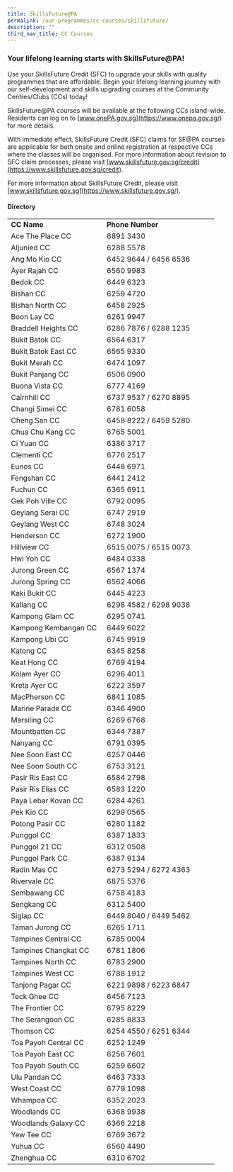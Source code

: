 ```yaml
---
title: SkillsFuture@PA
permalink: /our-programmes/cc-courses/skillsfuture/
description: ""
third_nav_title: CC Courses
---
```

### Your lifelong learning starts with SkillsFuture@PA!
Use your SkillsFuture Credit (SFC) to upgrade your skills with quality programmes that are affordable. Begin your lifelong learning journey with our self-development and skills upgrading courses at the Community Centres/Clubs (CCs) today!

SkillsFuture@PA courses will be available at the following CCs island-wide. Residents can log on to [www.onePA.gov.sg](https://www.onepa.gov.sg/) for more details.

With immediate effect, SkillsFuture Credit (SFC) claims for SF@PA courses are applicable for both onsite and online registration at respective CCs where the classes will be organised.  For more information about revision to SFC claim processes, please visit [www.skillsfuture.gov.sg/credit](https://www.skillsfuture.gov.sg/credit). 

For more information about SkillsFuture Credit, please visit [www.skillsfuture.gov.sg](https://www.skillsfuture.gov.sg/).

#### Directory
<table border="0" cellpadding="0" cellspacing="0" width="437">
        <colgroup><col width="201"><col width="236"></colgroup>
        <tbody>
            <tr height="23">
							<td style="width: 201px; height: 23px;"><b>CC Name</b></td>
							<td style="width: 236px;"><b>Phone Number</b></td>
            </tr>
            <tr height="23">
                <td style="height: 23px;">Ace The Place CC</td>
                <td>6891 3430</td>
            </tr>
            <tr height="23">
                <td style="height: 23px;">Aljunied CC</td>
                <td>6288 5578</td>
            </tr>
            <tr height="23">
                <td style="height: 23px;">Ang Mo Kio CC</td>
                <td>6452 9644 / 6456 6536</td>
            </tr>
            <tr height="23">
                <td style="height: 23px;">Ayer Rajah CC</td>
                <td>6560 9983</td>
            </tr>
            <tr height="23">
                <td style="height: 23px;">Bedok CC</td>
                <td>6449 6323</td>
            </tr>
            <tr height="23">
                <td style="height: 23px;">Bishan CC</td>
                <td>6259 4720</td>
            </tr>
            <tr height="23">
                <td style="height: 23px;">Bishan North CC</td>
                <td>6458 2925</td>
            </tr>
            <tr height="23">
                <td style="height: 23px;">Boon Lay CC</td>
                <td>6261 9947</td>
            </tr>
            <tr height="23">
                <td style="height: 23px;">Braddell Heights CC</td>
                <td>6286 7876 / 6288 1235</td>
            </tr>
            <tr height="23">
                <td style="height: 23px;">Bukit Batok CC</td>
                <td>6564 6317</td>
            </tr>
            <tr height="23">
                <td style="height: 23px;">Bukit Batok East CC</td>
                <td>6565 9330</td>
            </tr>
            <tr height="23">
                <td style="height: 23px;">Bukit Merah CC</td>
                <td>6474 1097</td>
            </tr>
            <tr height="23">
                <td style="height: 23px;">Bukit Panjang CC</td>
                <td>6506 0900</td>
            </tr>
            <tr height="23">
                <td style="height: 23px;">Buona Vista CC</td>
                <td>6777 4169</td>
            </tr>
            <tr height="23">
                <td style="height: 23px;">Cairnhill CC</td>
                <td>6737 9537 / 6270 8895</td>
            </tr>
            <tr height="23">
                <td style="height: 23px;">Changi Simei CC</td>
                <td>6781 6058</td>
            </tr>
            <tr height="23">
                <td style="height: 23px;">Cheng San CC</td>
                <td>6458 8222 / 6459 5280</td>
            </tr>
            <tr height="23">
                <td style="height: 23px;">Chua Chu Kang CC</td>
                <td>6765 5001</td>
            </tr>
            <tr height="23">
                <td style="height: 23px;">Ci Yuan CC</td>
                <td>6386 3717</td>
            </tr>
            <tr height="23">
                <td style="height: 23px;">Clementi CC</td>
                <td>6776 2517</td>
            </tr>
            <tr height="23">
                <td style="height: 23px;">Eunos CC</td>
                <td>6448 6971</td>
            </tr>
            <tr height="23">
                <td style="height: 23px;">Fengshan CC</td>
                <td>6441 2412</td>
            </tr>
            <tr height="23">
                <td style="height: 23px;">Fuchun CC</td>
                <td>6365 6911</td>
            </tr>
            <tr height="23">
                <td style="height: 23px;">Gek Poh Ville CC</td>
                <td>6792 0095</td>
            </tr>
            <tr height="23">
                <td style="height: 23px;">Geylang Serai CC</td>
                <td>6747 2919</td>
            </tr>
            <tr height="23">
                <td style="height: 23px;">Geylang West CC</td>
                <td>6748 3024</td>
            </tr>
            <tr height="23">
                <td style="height: 23px;">Henderson CC</td>
                <td>6272 1900</td>
            </tr>
            <tr height="23">
                <td style="height: 23px;">Hillview CC</td>
                <td>6515 0075 / 6515 0073</td>
            </tr>
            <tr height="23">
                <td style="height: 23px;">Hwi Yoh CC</td>
                <td>6484 0338</td>
            </tr>
            <tr height="23">
                <td style="height: 23px;">Jurong Green CC</td>
                <td>6567 1374</td>
            </tr>
            <tr height="23">
                <td style="height: 23px;">Jurong Spring CC</td>
                <td>6562 4066</td>
            </tr>
            <tr height="23">
                <td style="height: 23px;">Kaki Bukit CC</td>
                <td>6445 4223</td>
            </tr>
            <tr height="23">
                <td style="height: 23px;">Kallang CC</td>
                <td>6298 4582 / 6298 9038</td>
            </tr>
            <tr height="23">
                <td style="height: 23px;">Kampong Glam CC</td>
                <td>6295 0741</td>
            </tr>
            <tr height="23">
                <td style="height: 23px;">Kampong Kembangan CC</td>
                <td>6449 6022</td>
            </tr>
            <tr height="23">
                <td style="height: 23px;">Kampong Ubi CC</td>
                <td>6745 9919</td>
            </tr>
            <tr height="23">
                <td style="height: 23px;">Katong CC</td>
                <td>6345 8258</td>
            </tr>
            <tr height="23">
                <td style="height: 23px;">Keat Hong CC</td>
                <td>6769 4194</td>
            </tr>
            <tr height="23">
                <td style="height: 23px;">Kolam Ayer CC</td>
                <td>6296 4011</td>
            </tr>
            <tr height="23">
                <td style="height: 23px;">Kreta Ayer CC</td>
                <td>6222 3597</td>
            </tr>
            <tr height="23">
                <td style="height: 23px;">MacPherson CC</td>
                <td>6841 1085</td>
            </tr>
            <tr height="23">
                <td style="height: 23px;">Marine Parade CC</td>
                <td>6346 4900</td>
            </tr>
            <tr height="23">
                <td style="height: 23px;">Marsiling CC</td>
                <td>6269 6768</td>
            </tr>
            <tr height="23">
                <td style="height: 23px;">Mountbatten CC</td>
                <td>6344 7387</td>
            </tr>
            <tr height="23">
                <td style="height: 23px;">Nanyang CC</td>
                <td>6791 0395</td>
            </tr>
            <tr height="23">
                <td style="height: 23px;">Nee Soon East CC</td>
                <td>6257 0446</td>
            </tr>
            <tr height="23">
                <td style="height: 23px;">Nee Soon South CC</td>
                <td>6753 3121</td>
            </tr>
            <tr height="23">
                <td style="height: 23px;">Pasir Ris East CC</td>
                <td>6584 2798</td>
            </tr>
            <tr height="23">
                <td style="height: 23px;">Pasir Ris Elias CC</td>
                <td>6583 1220</td>
            </tr>
            <tr height="23">
                <td style="height: 23px;">Paya Lebar Kovan CC</td>
                <td>6284 4261</td>
            </tr>
            <tr height="23">
                <td style="height: 23px;">Pek Kio CC</td>
                <td>6299 0565</td>
            </tr>
            <tr height="23">
                <td style="height: 23px;">Potong Pasir CC</td>
                <td>6280 1182</td>
            </tr>
            <tr height="23">
                <td style="height: 23px;">Punggol CC</td>
                <td>6387 1833</td>
            </tr>
            <tr height="23">
                <td style="height: 23px;">Punggol 21 CC</td>
                <td>6312 0508</td>
            </tr>
            <tr height="23">
                <td style="height: 23px;">Punggol Park CC</td>
                <td>6387 9134</td>
            </tr>
            <tr height="23">
                <td style="height: 23px;">Radin Mas CC</td>
                <td>6273 5294 / 6272 4363</td>
            </tr>
            <tr height="23">
                <td style="height: 23px;">Rivervale CC</td>
                <td>6875 5376</td>
            </tr>
            <tr height="23">
                <td style="height: 23px;">Sembawang CC</td>
                <td>6758 4183</td>
            </tr>
            <tr height="23">
                <td style="height: 23px;">Sengkang CC</td>
                <td>6312 5400</td>
            </tr>
            <tr height="23">
                <td style="height: 23px;">Siglap CC</td>
                <td>6449 8040 / 6449 5462</td>
            </tr>
            <tr height="23">
                <td style="height: 23px;">Taman Jurong CC</td>
                <td>6265 1711</td>
            </tr>
            <tr height="23">
                <td style="height: 23px;">Tampines Central CC</td>
                <td>6785 0004</td>
            </tr>
            <tr height="23">
                <td style="height: 23px;">Tampines Changkat CC</td>
                <td>6781 1806</td>
            </tr>
            <tr height="23">
                <td style="height: 23px;">Tampines North CC</td>
                <td>6783 2900</td>
            </tr>
            <tr height="23">
                <td style="height: 23px;">Tampines West CC</td>
                <td>6788 1912</td>
            </tr>
            <tr height="23">
                <td style="height: 23px;">Tanjong Pagar CC</td>
                <td>6221 9898 / 6223 6847</td>
            </tr>
            <tr height="23">
                <td style="height: 23px;">Teck Ghee CC</td>
                <td>6456 7123</td>
            </tr>
            <tr height="23">
                <td style="height: 23px;">The Frontier CC</td>
                <td>6795 8229</td>
            </tr>
            <tr height="23">
                <td style="height: 23px;">The Serangoon CC</td>
                <td>6285 8833</td>
            </tr>
            <tr height="23">
                <td style="height: 23px;">Thomson CC</td>
                <td>6254 4550 / 6251 6344</td>
            </tr>
            <tr height="23">
                <td style="height: 23px;">Toa Payoh Central CC</td>
                <td>6252 1249</td>
            </tr>
            <tr height="23">
                <td style="height: 23px;">Toa Payoh East CC</td>
                <td>6256 7601</td>
            </tr>
            <tr height="23">
                <td style="height: 23px;">Toa Payoh South CC</td>
                <td>6259 6602</td>
            </tr>
            <tr height="23">
                <td style="height: 23px;">Ulu Pandan CC</td>
                <td>6463 7333</td>
            </tr>
            <tr height="23">
                <td style="height: 23px;">West Coast CC</td>
                <td>6779 1098</td>
            </tr>
            <tr height="23">
                <td style="height: 23px;">Whampoa CC</td>
                <td>6352 2023</td>
            </tr>
            <tr height="23">
                <td style="height: 23px;">Woodlands CC</td>
                <td>6368 9938</td>
            </tr>
            <tr height="23">
                <td style="height: 23px;">Woodlands Galaxy CC</td>
                <td>6366 2218</td>
            </tr>
            <tr height="23">
                <td style="height: 23px;">Yew Tee CC</td>
                <td>6769 3672</td>
            </tr>
            <tr height="23">
                <td style="height: 23px;">Yuhua CC</td>
                <td>6560 4490</td>
            </tr>
            <tr height="23">
                <td style="height: 23px;">Zhenghua CC</td>
                <td>6310 6702</td>
            </tr>
        </tbody>
    </table>